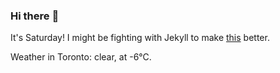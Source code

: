 ### Hi there :wave:

It's Saturday! I might be fighting with Jekyll to make [this](https://swissclubtoronto.ca) better.

Weather in Toronto: clear, at -6°C.
